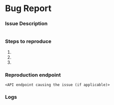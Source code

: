 # Bug Report

### Issue Description
<!--- enter an explicit description of the bug --->
```

```

### Steps to reproduce
1. 
2. 
3. 

### Reproduction endpoint

``` <API endpoint causing the issue (if applicable)> ```

### Logs

```

```

<!--- Note: Please provide screenshots if applicable --->
